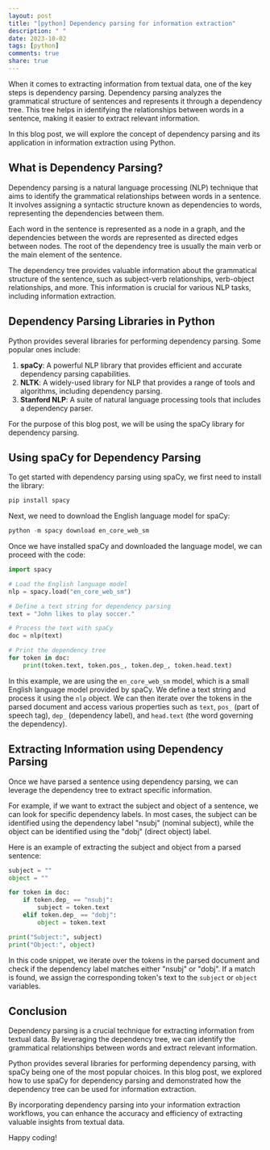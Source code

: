 ```yaml
---
layout: post
title: "[python] Dependency parsing for information extraction"
description: " "
date: 2023-10-02
tags: [python]
comments: true
share: true
---
```


When it comes to extracting information from textual data, one of the key steps is dependency parsing. Dependency parsing analyzes the grammatical structure of sentences and represents it through a dependency tree. This tree helps in identifying the relationships between words in a sentence, making it easier to extract relevant information.

In this blog post, we will explore the concept of dependency parsing and its application in information extraction using Python.

## What is Dependency Parsing?

Dependency parsing is a natural language processing (NLP) technique that aims to identify the grammatical relationships between words in a sentence. It involves assigning a syntactic structure known as dependencies to words, representing the dependencies between them.

Each word in the sentence is represented as a node in a graph, and the dependencies between the words are represented as directed edges between nodes. The root of the dependency tree is usually the main verb or the main element of the sentence.

The dependency tree provides valuable information about the grammatical structure of the sentence, such as subject-verb relationships, verb-object relationships, and more. This information is crucial for various NLP tasks, including information extraction.

## Dependency Parsing Libraries in Python

Python provides several libraries for performing dependency parsing. Some popular ones include:

1. **spaCy**: A powerful NLP library that provides efficient and accurate dependency parsing capabilities.
2. **NLTK**: A widely-used library for NLP that provides a range of tools and algorithms, including dependency parsing.
3. **Stanford NLP**: A suite of natural language processing tools that includes a dependency parser.

For the purpose of this blog post, we will be using the spaCy library for dependency parsing.

## Using spaCy for Dependency Parsing

To get started with dependency parsing using spaCy, we first need to install the library:

```python
pip install spacy
```

Next, we need to download the English language model for spaCy:

```python
python -m spacy download en_core_web_sm
```

Once we have installed spaCy and downloaded the language model, we can proceed with the code:

```python
import spacy

# Load the English language model
nlp = spacy.load("en_core_web_sm")

# Define a text string for dependency parsing
text = "John likes to play soccer."

# Process the text with spaCy
doc = nlp(text)

# Print the dependency tree
for token in doc:
    print(token.text, token.pos_, token.dep_, token.head.text)
```

In this example, we are using the `en_core_web_sm` model, which is a small English language model provided by spaCy. We define a text string and process it using the `nlp` object. We can then iterate over the tokens in the parsed document and access various properties such as `text`, `pos_` (part of speech tag), `dep_` (dependency label), and `head.text` (the word governing the dependency).

## Extracting Information using Dependency Parsing

Once we have parsed a sentence using dependency parsing, we can leverage the dependency tree to extract specific information.

For example, if we want to extract the subject and object of a sentence, we can look for specific dependency labels. In most cases, the subject can be identified using the dependency label "nsubj" (nominal subject), while the object can be identified using the "dobj" (direct object) label.

Here is an example of extracting the subject and object from a parsed sentence:

```python
subject = ""
object = ""

for token in doc:
    if token.dep_ == "nsubj":
        subject = token.text
    elif token.dep_ == "dobj":
        object = token.text

print("Subject:", subject)
print("Object:", object)
```

In this code snippet, we iterate over the tokens in the parsed document and check if the dependency label matches either "nsubj" or "dobj". If a match is found, we assign the corresponding token's text to the `subject` or `object` variables.

## Conclusion

Dependency parsing is a crucial technique for extracting information from textual data. By leveraging the dependency tree, we can identify the grammatical relationships between words and extract relevant information.

Python provides several libraries for performing dependency parsing, with spaCy being one of the most popular choices. In this blog post, we explored how to use spaCy for dependency parsing and demonstrated how the dependency tree can be used for information extraction.

By incorporating dependency parsing into your information extraction workflows, you can enhance the accuracy and efficiency of extracting valuable insights from textual data.

Happy coding!